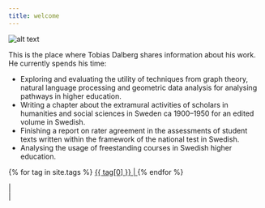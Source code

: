 ```yaml
---
title: welcome  
---
```


![alt text](https://tdalberg.github.io/files/small_FotografJN6.jpg)

This is the place where Tobias Dalberg shares information about his work. He currently spends his time:

- Exploring and evaluating the utility of techniques from graph theory, natural language processing and geometric data analysis for analysing pathways in higher education.
- Writing a chapter about the extramural activities of scholars in humanities and social sciences in Sweden ca 1900&ndash;1950 for an edited volume in Swedish.
- Finishing a report on rater agreement in the assessments of student texts written within the framework of the national test in Swedish.
- Analysing the usage of freestanding courses in Swedish higher education.

<p>  {% for tag in site.tags %} <!-- Here's a hack to generate a "tag cloud" where the size of the word is directly proportional to the number of posts with that tag. Thank you Ryan Palo at https://github.com/rpalo --> <a href="/tags/{{ tag[0] }}/" style="font-size: {{ tag[1] | size | times: 2 | plus: 10 }}px">  {{ tag[0] }} |  </a> {% endfor %} </p> | <script async src="https://cse.google.com/cse.js?cx=018083339573084129855:aqzq48shiey"></script> <div class="gcse-search"></div> |
